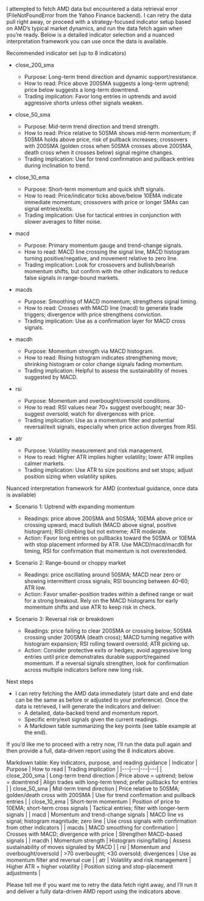 I attempted to fetch AMD data but encountered a data retrieval error (FileNotFoundError from the Yahoo Finance backend). I can retry the data pull right away, or proceed with a strategy-focused indicator setup based on AMD’s typical market dynamics, and run the data fetch again when you’re ready. Below is a detailed indicator selection and a nuanced interpretation framework you can use once the data is available.

Recommended indicator set (up to 8 indicators)
- close_200_sma
  - Purpose: Long-term trend direction and dynamic support/resistance.
  - How to read: Price above 200SMA suggests a long-term uptrend; price below suggests a long-term downtrend.
  - Trading implication: Favor long entries in uptrends and avoid aggressive shorts unless other signals weaken.

- close_50_sma
  - Purpose: Mid-term trend direction and trend strength.
  - How to read: Price relative to 50SMA shows mid-term momentum; if 50SMA holds above price, risk of pullback increases; crossovers with 200SMA (golden cross when 50SMA crosses above 200SMA, death cross when it crosses below) signal regime changes.
  - Trading implication: Use for trend confirmation and pullback entries during inclination to trend.

- close_10_ema
  - Purpose: Short-term momentum and quick shift signals.
  - How to read: Price/indicator ticks above/below 10EMA indicate immediate momentum; crossovers with price or longer SMAs can signal entries/exits.
  - Trading implication: Use for tactical entries in conjunction with slower averages to filter noise.

- macd
  - Purpose: Primary momentum gauge and trend-change signals.
  - How to read: MACD line crossing the signal line, MACD histogram turning positive/negative, and movement relative to zero line.
  - Trading implication: Look for crossovers and bullish/bearish momentum shifts, but confirm with the other indicators to reduce false signals in range-bound markets.

- macds
  - Purpose: Smoothing of MACD momentum; strengthens signal timing.
  - How to read: Crosses with MACD line (macd) to generate trade triggers; divergence with price strengthens conviction.
  - Trading implication: Use as a confirmation layer for MACD cross signals.

- macdh
  - Purpose: Momentum strength via MACD histogram.
  - How to read: Rising histogram indicates strengthening move; shrinking histogram or color change signals fading momentum.
  - Trading implication: Helpful to assess the sustainability of moves suggested by MACD.

- rsi
  - Purpose: Momentum and overbought/oversold conditions.
  - How to read: RSI values near 70+ suggest overbought; near 30- suggest oversold; watch for divergences with price.
  - Trading implication: Use as a momentum filter and potential reversal/exit signals, especially when price action diverges from RSI.

- atr
  - Purpose: Volatility measurement and risk management.
  - How to read: Higher ATR implies higher volatility; lower ATR implies calmer markets.
  - Trading implication: Use ATR to size positions and set stops; adjust position sizing when volatility spikes.

Nuanced interpretation framework for AMD (contextual guidance, once data is available)
- Scenario 1: Uptrend with expanding momentum
  - Readings: price above 200SMA and 50SMA; 10EMA above price or crossing upward; macd bullish (MACD above signal, positive histogram); RSI climbing but not extreme; ATR moderate.
  - Action: Favor long entries on pullbacks toward the 50SMA or 10EMA with stop placement informed by ATR. Use MACD/macd/macdh for timing, RSI for confirmation that momentum is not overextended.

- Scenario 2: Range-bound or choppy market
  - Readings: price oscillating around 50SMA; MACD near zero or showing intermittent cross signals; RSI bouncing between 40–60; ATR low.
  - Action: Favor smaller-position trades within a defined range or wait for a strong breakout. Rely on the MACD histograms for early momentum shifts and use ATR to keep risk in check.

- Scenario 3: Reversal risk or breakdown
  - Readings: price failing to clear 200SMA or crossing below; 50SMA crossing under 200SMA (death cross); MACD turning negative with histogram expansion; RSI rolling toward oversold; ATR picking up.
  - Action: Consider protective exits or hedges; avoid aggressive long entries until price demonstrates durable support/regained momentum. If a reversal signals strengthen, look for confirmation across multiple indicators before new long risk.

Next steps
- I can retry fetching the AMD data immediately (start date and end date can be the same as before or adjusted to your preference). Once the data is retrieved, I will generate the indicators and deliver:
  - A detailed, data-backed trend and momentum report.
  - Specific entry/exit signals given the current readings.
  - A Markdown table summarizing the key points (see table example at the end).

If you’d like me to proceed with a retry now, I’ll run the data pull again and then provide a full, data-driven report using the 8 indicators above.

Markdown table: Key indicators, purpose, and reading guidance
| Indicator | Purpose | How to read | Trading implication |
|---|---|---|---|
| close_200_sma | Long-term trend direction | Price above = uptrend; below = downtrend | Align trades with long-term trend; prefer pullbacks for entries |
| close_50_sma | Mid-term trend direction | Price relative to 50SMA; golden/death cross with 200SMA | Use for trend confirmation and pullback entries |
| close_10_ema | Short-term momentum | Position of price to 10EMA; short-term cross signals | Tactical entries; filter with longer-term signals |
| macd | Momentum and trend-change signals | MACD line vs signal; histogram magnitude; zero line | Use cross signals with confirmation from other indicators |
| macds | MACD smoothing for confirmation | Crosses with MACD; divergence with price | Strengthen MACD-based signals |
| macdh | Momentum strength | Histogram rising/falling | Assess sustainability of moves signaled by MACD |
| rsi | Momentum and overbought/oversold | >70 overbought; <30 oversold; divergences | Use as momentum filter and reversal cue |
| atr | Volatility and risk management | Higher ATR = higher volatility | Position sizing and stop-placement adjustments |

Please tell me if you want me to retry the data fetch right away, and I’ll run it and deliver a fully data-driven AMD report using the indicators above.
